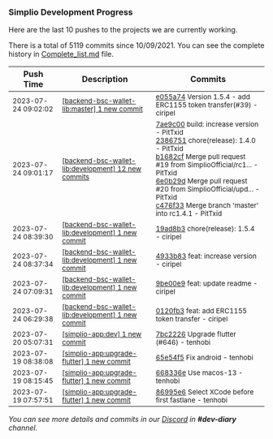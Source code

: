 
### Simplio Development Progress

Here are the last 10 pushes to the projects we are currently working.

There is a total of 5119 commits since 10/09/2021. You can see the complete history in
 [Complete_list.md](Complete_list.md) file.

| Push Time | Description | Commits |
| --- | --- | --- |
| <sub>2023-07-24 09:02:02</sub> | <sub>[[backend-bsc-wallet-lib:master] 1 new commit](https://github.com/SimplioOfficial/backend-bsc-wallet-lib/commit/e055a74916575f3f592d191a97e101640f4fb543)</sub> | <sub>[e055a74](https://github.com/SimplioOfficial/backend-bsc-wallet-lib/commit/e055a74916575f3f592d191a97e101640f4fb543) Version 1.5.4 - add ERC1155 token transfer(#39) - ciripel</sub> |
| <sub>2023-07-24 09:01:17</sub> | <sub>[[backend-bsc-wallet-lib:development] 12 new commits](https://github.com/SimplioOfficial/backend-bsc-wallet-lib/compare/19ad8b398b4c...0aec35353a47)</sub> | <sub>[7ae9c00](https://github.com/SimplioOfficial/backend-bsc-wallet-lib/commit/7ae9c008404540ea0607805749f62b2bf118edf4) build: increase version - PitTxid<br>[2386751](https://github.com/SimplioOfficial/backend-bsc-wallet-lib/commit/23867516f491e3c2794050629ec675c5813a2547) chore(release): 1.4.0 - PitTxid<br>[b1682cf](https://github.com/SimplioOfficial/backend-bsc-wallet-lib/commit/b1682cf9b0982ec1daf10b51eeb6307c1b37e852) Merge pull request #19 from SimplioOfficial/rc1... - PitTxid<br>[6e0b29d](https://github.com/SimplioOfficial/backend-bsc-wallet-lib/commit/6e0b29dbc8171961517a893b2ec58df1ea3dd9ce) Merge pull request #20 from SimplioOfficial/upd... - PitTxid<br>[c476f33](https://github.com/SimplioOfficial/backend-bsc-wallet-lib/commit/c476f3399f86e297225b19aefb53c918b8a93be1) Merge branch 'master' into rc1.4.1 - PitTxid</sub> |
| <sub>2023-07-24 08:39:30</sub> | <sub>[[backend-bsc-wallet-lib:development] 1 new commit](https://github.com/SimplioOfficial/backend-bsc-wallet-lib/commit/19ad8b398b4c162359fac1f56ad1bbe937938a29)</sub> | <sub>[19ad8b3](https://github.com/SimplioOfficial/backend-bsc-wallet-lib/commit/19ad8b398b4c162359fac1f56ad1bbe937938a29) chore(release): 1.5.4 - ciripel</sub> |
| <sub>2023-07-24 08:37:34</sub> | <sub>[[backend-bsc-wallet-lib:development] 1 new commit](https://github.com/SimplioOfficial/backend-bsc-wallet-lib/commit/4933b838b84a7b936c8912a2d28e06b1563e1c9e)</sub> | <sub>[4933b83](https://github.com/SimplioOfficial/backend-bsc-wallet-lib/commit/4933b838b84a7b936c8912a2d28e06b1563e1c9e) feat: increase version - ciripel</sub> |
| <sub>2023-07-24 07:09:31</sub> | <sub>[[backend-bsc-wallet-lib:development] 1 new commit](https://github.com/SimplioOfficial/backend-bsc-wallet-lib/commit/9be00e94de734d45e3299085390ce569cdbcfad3)</sub> | <sub>[9be00e9](https://github.com/SimplioOfficial/backend-bsc-wallet-lib/commit/9be00e94de734d45e3299085390ce569cdbcfad3) feat: update readme - ciripel</sub> |
| <sub>2023-07-24 06:29:38</sub> | <sub>[[backend-bsc-wallet-lib:development] 1 new commit](https://github.com/SimplioOfficial/backend-bsc-wallet-lib/commit/0120fb310e3e7d8b59eb6fe64389d612f01aa422)</sub> | <sub>[0120fb3](https://github.com/SimplioOfficial/backend-bsc-wallet-lib/commit/0120fb310e3e7d8b59eb6fe64389d612f01aa422) feat: add ERC1155 token transfer - ciripel</sub> |
| <sub>2023-07-20 05:07:31</sub> | <sub>[[simplio-app:dev] 1 new commit](https://github.com/SimplioOfficial/simplio-app/commit/7bc2226b7c8cbc048e67b2e09386dc61d367de7c)</sub> | <sub>[7bc2226](https://github.com/SimplioOfficial/simplio-app/commit/7bc2226b7c8cbc048e67b2e09386dc61d367de7c) Upgrade flutter (#646) - tenhobi</sub> |
| <sub>2023-07-19 08:38:08</sub> | <sub>[[simplio-app:upgrade-flutter] 1 new commit](https://github.com/SimplioOfficial/simplio-app/commit/65e54f54ec99715dff1c57e50fd604544164fd8f)</sub> | <sub>[65e54f5](https://github.com/SimplioOfficial/simplio-app/commit/65e54f54ec99715dff1c57e50fd604544164fd8f) Fix android - tenhobi</sub> |
| <sub>2023-07-19 08:15:45</sub> | <sub>[[simplio-app:upgrade-flutter] 1 new commit](https://github.com/SimplioOfficial/simplio-app/commit/668336e904b1827ac45236abd19a305bb94ca7b1)</sub> | <sub>[668336e](https://github.com/SimplioOfficial/simplio-app/commit/668336e904b1827ac45236abd19a305bb94ca7b1) Use macos-13 - tenhobi</sub> |
| <sub>2023-07-19 07:57:51</sub> | <sub>[[simplio-app:upgrade-flutter] 1 new commit](https://github.com/SimplioOfficial/simplio-app/commit/86995e6ac148bbc75b83f1066bb53c54e88277da)</sub> | <sub>[86995e6](https://github.com/SimplioOfficial/simplio-app/commit/86995e6ac148bbc75b83f1066bb53c54e88277da) Select XCode before first fastlane - tenhobi</sub> |

_You can see more details and commits in our [Discord](https://discord.gg/aKhjuwZmdP) in **#dev-diary** channel._
